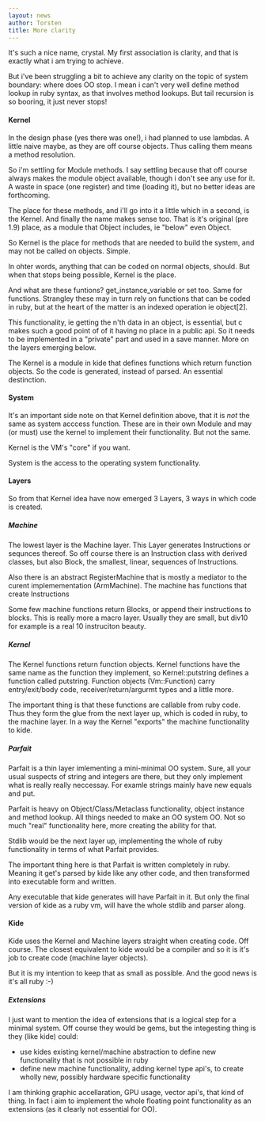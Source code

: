 ```yaml
---
layout: news
author: Torsten
title: More clarity
---
```


It's such a nice name, crystal. My first association is clarity, and that is exactly what i am trying to achieve.

But i've been struggling a bit to achieve any clarity on the topic of system boundary: where does OO stop. I mean i can't very well define method lookup in ruby syntax, as that involves method lookups. But tail recursion is so booring, it just never stops!

#### Kernel

In the design phase (yes there was one!), i had planned to use lambdas. A little naive maybe, as they are off course objects. Thus calling them means a method resolution.

So i'm settling for Module methods. I say settling because that off course always makes the module object available, though i don't see any use for it. A waste in space (one register) and time (loading it), but no better ideas are forthcoming.

The place for these methods, and i'll go into it a little which in a second, is the Kernel. And finally the name makes sense too. That is it's original (pre 1.9) place, as a module that Object includes, ie "below" even Object.

So Kernel is the place for methods that are needed to build the system, and may not be called on objects. Simple.

In ohter words, anything that can be coded on normal objects, should. But when that stops being possible, Kernel is the place.

And what are these funtions? get_instance_variable or set too. Same for functions. Strangley these may in turn rely on functions that can be coded in ruby, but at the heart of the matter is an indexed operation ie object[2].

This functionality, ie getting the n'th data in an object, is essential, but c makes such a good point of of it having no place in a public api. So it needs to be implemented in a "private" part and used in a save manner. More on the layers emerging below.

The Kernel is a module in kide that defines functions which return function objects. So the code is generated, instead of parsed. An essential destinction.

#### System

It's an important side note on that Kernel definition above, that it is _not_ the same as system acccess function. These are in their own Module and may (or must) use the kernel to implement their functionality. But not the same.

Kernel is the VM's "core" if you want.

System is the access to the operating system functionality.

#### Layers

So from that Kernel idea have now emerged 3 Layers, 3 ways in which code is created. 

##### Machine

The lowest layer is the Machine layer. This Layer generates Instructions or sequnces thereof. So off course there is an Instruction class with derived classes, but also Block, the smallest, linear, sequences of Instructions.

Also there is an abstract RegisterMachine that is mostly a mediator to the curent implemementation (ArmMachine). The machine has functions that create Instructions

Some few machine functions return Blocks, or append their instructions to blocks. This is really more a macro layer. Usually they are small, but div10 for example is a real 10 instruciton beauty.

##### Kernel

The Kernel functions return function objects. Kernel functions have the same name as the function they implement, so Kernel::putstring defines a function called putstring. Function objects (Vm::Function) carry entry/exit/body code, receiver/return/argurmt types and a little more. 

The important thing is that these functions are callable from ruby code. Thus they form the glue from the next layer up, which is coded in ruby, to the machine layer. In a way the Kernel "exports" the machine functionality to kide.

##### Parfait

Parfait is a thin layer imlementing a mini-minimal OO system. Sure, all your usual suspects of string and integers are there, but they only implement what is really really neccessay. For examle strings mainly have new equals and put.

Parfait is heavy on Object/Class/Metaclass functionality, object instance and method lookup. All things needed to make an OO system OO. Not so much "real" functionality here, more creating the ability for that.

Stdlib would be the next layer up, implementing the whole of ruby functionality in terms of what Parfait provides. 

The important thing here is that Parfait is written completely in ruby. Meaning it get's parsed by kide like any other code, and then transformed into executable form and written. 

Any executable that kide generates will have Parfait in it. But only the final version of kide as a ruby vm, will have the whole stdlib and parser along.

#### Kide

Kide uses the Kernel and Machine layers straight when creating code. Off course. 
The closest equivalent to kide would be a compiler and so it is it's job to create code (machine layer objects).

But it is my intention to keep that as small as possible. And the good news is it's all ruby :-)

##### Extensions

I just want to mention the idea of extensions that is a logical step for a minimal system. Off course they would be gems, but the integesting thing is they (like kide) could:

- use kides existing kernel/machine abstraction to define new functionality that is not possible in ruby
- define new machine functionality, adding kernel type api's, to create wholly new, possibly hardware specific functionality

I am thinking graphic accellaration, GPU usage, vector api's, that kind of thing. In fact i aim to implement the whole floating point functionality as an extensions (as it clearly not essential for OO).

